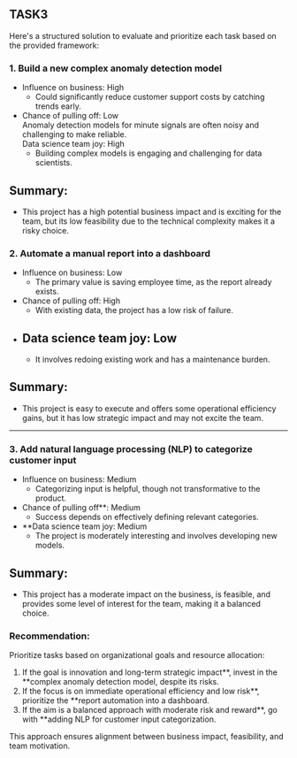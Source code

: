 ## TASK3
Here's a structured solution to evaluate and prioritize each task based on the provided framework:

### 1. Build a new complex anomaly detection model
- Influence on business: High  
  - Could significantly reduce customer support costs by catching trends early.  
- Chance of pulling off: Low  
Anomaly detection models for minute signals are often noisy and challenging to make reliable.  
  Data science team joy: High  
  - Building complex models is engaging and challenging for data scientists.  

## Summary:  
- This project has a high potential business impact and is exciting for the team, but its low feasibility due to the technical complexity makes it a risky choice.  

### 2. Automate a manual report into a dashboard
- Influence on business: Low  
  - The primary value is saving employee time, as the report already exists.  
- Chance of pulling off: High  
  - With existing data, the project has a low risk of failure.  
- ## Data science team joy: Low  
  - It involves redoing existing work and has a maintenance burden.  
## Summary:  
- This project is easy to execute and offers some operational efficiency gains, but it has low strategic impact and may not excite the team.  

---

### 3. Add natural language processing (NLP) to categorize customer input
- Influence on business: Medium  
  - Categorizing input is helpful, though not transformative to the product.  
- Chance of pulling off**: Medium  
  - Success depends on effectively defining relevant categories.  
- **Data science team joy: Medium  
  - The project is moderately interesting and involves developing new models.  

## Summary:  
- This project has a moderate impact on the business, is feasible, and provides some level of interest for the team, making it a balanced choice.  

### Recommendation:
Prioritize tasks based on organizational goals and resource allocation:  
1. If the goal is innovation and long-term strategic impact**, invest in the **complex anomaly detection model, despite its risks.  
2. If the focus is on immediate operational efficiency and low risk**, prioritize the **report automation into a dashboard.  
3. If the aim is a balanced approach with moderate risk and reward**, go with **adding NLP for customer input categorization.  

This approach ensures alignment between business impact, feasibility, and team motivation.
